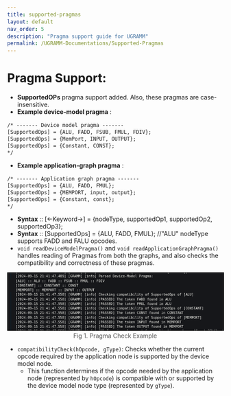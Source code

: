 ```yaml
---
title: supported-pragmas
layout: default
nav_order: 5
description: "Pragma support guide for UGRAMM"
permalink: /UGRAMM-Documentations/Supported-Pragmas
---
```


# Pragma Support:

- **SupportedOPs** pragma support added. Also, these pragmas are case-insensitive.
- **Example device-model pragma** :
```
/* ------- Device model pragma ------- 
[SupportedOps] = {ALU, FADD, FSUB, FMUL, FDIV}; 
[SupportedOps] = {MemPort, INPUT, OUTPUT}; 
[SupportedOps] = {Constant, CONST}; 
*/
```
- **Example application-graph pragma** :
```
/* ------- Application graph pragma ------- 
[SupportedOps] = {ALU, FADD, FMUL};  
[SupportedOps] = {MEMPORT, input, output};
[SupportedOps] = {Constant, const};
*/
```
- **Syntax** :: [<-Keyword->] = {nodeType, supportedOp1, supportedOp2, supportedOp3};
- **Syntax** :: [SupportedOps] = {ALU, FADD, FMUL}; //"ALU" nodeType supports FADD and FALU opcodes.
- `void readDeviceModelPragma()` and `void readApplicationGraphPragma()` handles reading of Pragmas from both the graphs, and also checks the compatibility and correctness of these pragmas.

<div style="text-align: center;">
    <img src="../../assets/pragma_check.png" alt="Fig 1. Pragma Check Example" style="border: 1px solid black; width: 550px;">
    <figcaption style="font-size: 14px; color: #555;">Fig 1. Pragma Check Example</figcaption>
</div>

- `compatibilityCheck(hOpcode, gType)`: Checks whether the current opcode required by the application node is supported by the device model node.
    - This function determines if the opcode needed by the application node (represented by `hOpcode`) is compatible with or supported by the device model node type (represented by `gType`).